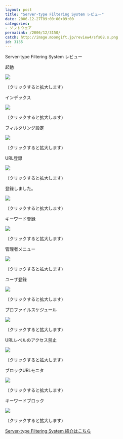 ```yaml
---
layout: post
title: "Server-type Filtering System レビュー"
date: 2006-12-27T09:00:00+09:00
categories:
- ソフトウェア
permalink: /2006/12/3150/
catch: http://image.moongift.jp/review4/sfs08.s.png
id: 3135
---
```

Server-type Filtering System レビュー  
<!--more-->

起動

  

[![](http://image.moongift.jp/review4/sfs01.s.png)](http://image.moongift.jp/review4/sfs01.png)  
  
（クリックすると拡大します)

  

インデックス

  

[![](http://image.moongift.jp/review4/sfs02.s.png)](http://image.moongift.jp/review4/sfs02.png)  
  
（クリックすると拡大します)

  

フィルタリング設定

  

[![](http://image.moongift.jp/review4/sfs03.s.png)](http://image.moongift.jp/review4/sfs03.png)  
  
（クリックすると拡大します)

  

URL登録

  

[![](http://image.moongift.jp/review4/sfs04.s.png)](http://image.moongift.jp/review4/sfs04.png)  
  
（クリックすると拡大します)

  

登録しました。

  

[![](http://image.moongift.jp/review4/sfs05.s.png)](http://image.moongift.jp/review4/sfs05.png)  
  
（クリックすると拡大します)

  

キーワード登録

  

[![](http://image.moongift.jp/review4/sfs06.s.png)](http://image.moongift.jp/review4/sfs06.png)  
  
（クリックすると拡大します)

  

管理者メニュー

  

[![](http://image.moongift.jp/review4/sfs08.s.png)](http://image.moongift.jp/review4/sfs08.png)  
  
（クリックすると拡大します)

  

ユーザ登録

  

[![](http://image.moongift.jp/review4/sfs09.s.png)](http://image.moongift.jp/review4/sfs09.png)  
  
（クリックすると拡大します)

  

プロファイルスケジュール

  

[![](http://image.moongift.jp/review4/sfs10.s.png)](http://image.moongift.jp/review4/sfs10.png)  
  
（クリックすると拡大します)

  

URLレベルのアクセス禁止

  

[![](http://image.moongift.jp/review4/sfs11.s.png)](http://image.moongift.jp/review4/sfs11.png)  
  
（クリックすると拡大します)

  

ブロックURLモニタ

  

[![](http://image.moongift.jp/review4/sfs12.s.png)](http://image.moongift.jp/review4/sfs12.png)  
  
（クリックすると拡大します)

  

キーワードブロック

  

[![](http://image.moongift.jp/review4/sfs13.s.png)](http://image.moongift.jp/review4/sfs13.png)  
  
（クリックすると拡大します)

  

[Server-type Filtering System 紹介はこちら](http://fw.moongift.jp/intro/i-3144.html)


